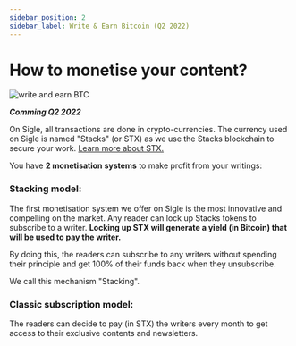 ```yaml
---
sidebar_position: 2
sidebar_label: Write & Earn Bitcoin (Q2 2022)
---
```


# How to monetise your content?

![write and earn BTC](/img/illustrations/illu_3.png)

**_Comming Q2 2022_**

On Sigle, all transactions are done in crypto-currencies. The currency used on Sigle is named "Stacks" (or STX) as we use the Stacks blockchain to secure your work. [Learn more about STX.](https://www.stacks.co/explore/get-stx)

You have **2 monetisation systems** to make profit from your writings:

### Stacking model:

The first monetisation system we offer on Sigle is the most innovative and compelling on the market. Any reader can lock up Stacks tokens to subscribe to a writer. **Locking up STX will generate a yield (in Bitcoin) that will be used to pay the writer.**

By doing this, the readers can subscribe to any writers without spending their principle and get 100% of their funds back when they unsubscribe.

We call this mechanism "Stacking".

### Classic subscription model:

The readers can decide to pay (in STX) the writers every month to get access to their exclusive contents and newsletters.
